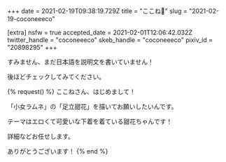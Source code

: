 +++
date = 2021-02-19T09:38:19.729Z
title = "ここね🦀"
slug = "2021-02-19-coconeeeco"

[extra]
nsfw = true
accepted_date = 2021-02-01T12:06:42.032Z
twitter_handle = "coconeeeco"
skeb_handle = "coconeeeco"
pixiv_id = "20898295"
+++

すみません、まだ日本語を説明文を書いていません！

後ほどチェックしてみてください。

{% request() %}
ここねさん、はじめまして！

「小女ラムネ」の「足立甜花」を描いてお願いしたいんです。

テーマはエロくて可愛いな下着を着ている甜花ちゃんです！

詳細などお任せします。

ありがとうございます！
{% end %}
